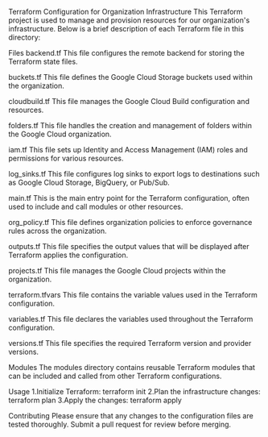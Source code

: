 Terraform Configuration for Organization Infrastructure
This Terraform project is used to manage and provision resources for our organization's infrastructure. Below is a brief description of each Terraform file in this directory:

Files
backend.tf
This file configures the remote backend for storing the Terraform state files.

buckets.tf
This file defines the Google Cloud Storage buckets used within the organization.

cloudbuild.tf
This file manages the Google Cloud Build configuration and resources.

folders.tf
This file handles the creation and management of folders within the Google Cloud organization.

iam.tf
This file sets up Identity and Access Management (IAM) roles and permissions for various resources.

log_sinks.tf
This file configures log sinks to export logs to destinations such as Google Cloud Storage, BigQuery, or Pub/Sub.

main.tf
This is the main entry point for the Terraform configuration, often used to include and call modules or other resources.

org_policy.tf
This file defines organization policies to enforce governance rules across the organization.

outputs.tf
This file specifies the output values that will be displayed after Terraform applies the configuration.

projects.tf
This file manages the Google Cloud projects within the organization.

terraform.tfvars
This file contains the variable values used in the Terraform configuration.

variables.tf
This file declares the variables used throughout the Terraform configuration.

versions.tf
This file specifies the required Terraform version and provider versions.

Modules
The modules directory contains reusable Terraform modules that can be included and called from other Terraform configurations.

Usage
1.Initialize Terraform:            terraform init
2.Plan the infrastructure changes: terraform plan
3.Apply the changes:               terraform apply

Contributing
Please ensure that any changes to the configuration files are tested thoroughly. Submit a pull request for review before merging.

